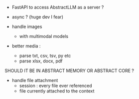 - FastAPI to access AbstractLLM as a server ?

- async ? (huge dev I fear)

- handle images
    - with multimodal models

- better media : 
    - parse txt, csv, tsv, py etc
    - parse xlsx, docx, pdf

SHOULD IT BE IN ABSTRACT MEMORY OR ABSTRACT CORE ?
- handle file attachment
    - session : every file ever referenced
    - file currently attached to the context


